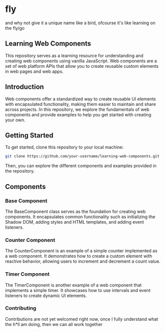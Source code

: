 # fly
and why not give it a unique name like a bird, ofcourse it's like learning on the fly/go

## Learning Web Components
This repository serves as a learning resource for understanding and creating web components using vanilla JavaScript. Web components are a set of web platform APIs that allow you to create reusable custom elements in web pages and web apps.


## Introduction
Web components offer a standardized way to create reusable UI elements with encapsulated functionality, making them easier to maintain and share across projects. In this repository, we explore the fundamentals of web components and provide examples to help you get started with creating your own.

## Getting Started
To get started, clone this repository to your local machine:

```bash
git clone https://github.com/your-username/learning-web-components.git
```
Then, you can explore the different components and examples provided in the repository.

## Components
### Base Component
The BaseComponent class serves as the foundation for creating web components. It encapsulates common functionality such as initializing the Shadow DOM, adding styles and HTML templates, and adding event listeners.

### Counter Component
The CounterComponent is an example of a simple counter implemented as a web component. It demonstrates how to create a custom element with reactive behavior, allowing users to increment and decrement a count value.

### Timer Component
The TimerComponent is another example of a web component that implements a simple timer. It showcases how to use intervals and event listeners to create dynamic UI elements.

### Contributing
Contributions are not yet welcomed right now, once I fully understand what the h*ll am doing, then we can all work together

